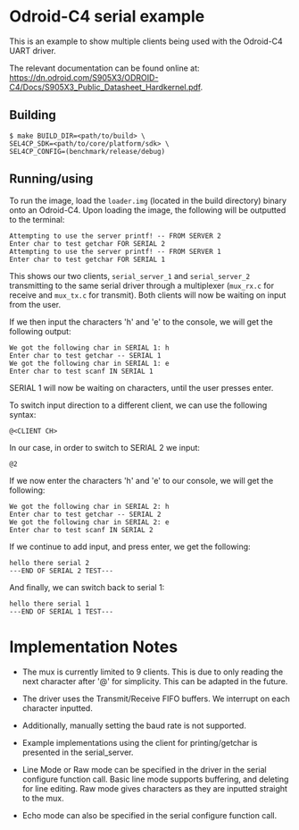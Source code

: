 # Odroid-C4 serial example

This is an example to show multiple clients being used with the Odroid-C4 UART driver.

The relevant documentation can be found online at: https://dn.odroid.com/S905X3/ODROID-C4/Docs/S905X3_Public_Datasheet_Hardkernel.pdf.

## Building

```     
$ make BUILD_DIR=<path/to/build> \
SEL4CP_SDK=<path/to/core/platform/sdk> \
SEL4CP_CONFIG=(benchmark/release/debug)
```

## Running/using

To run the image, load the `loader.img` (located in the build directory) binary onto an Odroid-C4.
Upon loading the image, the following will be outputted to the terminal:

```
Attempting to use the server printf! -- FROM SERVER 2
Enter char to test getchar FOR SERIAL 2
Attempting to use the server printf! -- FROM SERVER 1
Enter char to test getchar FOR SERIAL 1
```
This shows our two clients, `serial_server_1` and `serial_server_2` transmitting to the 
same serial driver through a multiplexer (`mux_rx.c` for receive and `mux_tx.c` for transmit). Both clients will now be waiting on input from the user. 

If we then input the characters 'h' and 'e' to the console, we will get the following output:

```
We got the following char in SERIAL 1: h
Enter char to test getchar -- SERIAL 1
We got the following char in SERIAL 1: e
Enter char to test scanf IN SERIAL 1
```
SERIAL 1 will now be waiting on characters, until the user presses enter. 

To switch input direction to a different client, we can use the following syntax:
```
@<CLIENT CH>
```
In our case, in order to switch to SERIAL 2 we input:

``` 
@2
```

If we now enter the characters 'h' and 'e' to our console, we will get the following:

```
We got the following char in SERIAL 2: h
Enter char to test getchar -- SERIAL 2
We got the following char in SERIAL 2: e
Enter char to test scanf IN SERIAL 2
```
If we continue to add input, and press enter, we get the following:

```
hello there serial 2
---END OF SERIAL 2 TEST---
```
And finally, we can switch back to serial 1:

```
hello there serial 1
---END OF SERIAL 1 TEST---
```


# Implementation Notes

* The mux is currently limited to 9 clients. This is due to only reading the next character after '@' for simplicity. This can be adapted in the future.

* The driver uses the Transmit/Receive FIFO buffers. We interrupt on each character inputted.

* Additionally, manually setting the baud rate is not supported.

* Example implementations using the client for printing/getchar is presented in the serial_server.

* Line Mode or Raw mode can be specified in the driver in the serial configure function call. Basic line mode supports buffering, and deleting for line editing. Raw mode gives characters as they are inputted straight to the mux.

* Echo mode can also be specified in the serial configure function call.